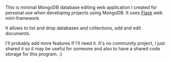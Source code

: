 This is minimal MongoDB database editing web application I created for personal use when developing
projects using MongoDB. It uses [Flask](http://flask.pocoo.org/) web mini-framework.

It allows to list and drop databases and collections, add and edit documents.

I'll probably add more features if I'll need it. It's no community project, I just shared it so
it may be useful for someone and also to have a shared code storage for this program. :)
